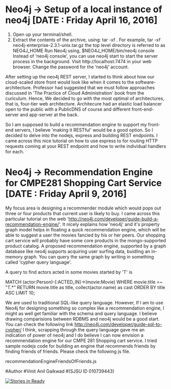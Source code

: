 # Neo4j -> Setup of a local instance of neo4j [DATE : Friday April 16, 2016]
1. Open up your terminal/shell.
2. Extract the contents of the archive, using:
tar -xf <filecode>.
For example,
tar -xf neo4j-enterprise-2.3.1-unix.tar.gz 
the top level directory is referred to as NEO4J_HOME
Run Neo4j using,
$NEO4J_HOME/bin/neo4j console
Instead of ‘neo4j console’, you can use neo4j start to start the server process in the background.
Visit http://localhost:7474 in your web browser.
Change the password for the ‘neo4j’ account.

After setting up the neo4j REST server, I started to think about how our cloud-scaled store front would look like when it comes to the software-architecture. Professor had suggested that we must follow approaches discussed in 'The Practice of Cloud Administration' book from the curiculum. Hence, We decided to go with the most optimal of architectures, that is, four-tier web architecture. Architecure had an elastic load balancer open to the public with a PublicDNS of course and different front-end-server and app-server at the back.

So I am supposed to build a recommendation engine to support my front-end servers, I believe 'making it RESTful' would be a good option. So I decided to delve into the nodejs, express and building REST endpoints. I came across this nice tutorial on how to use express to for routing HTTP requests coming at your REST endpoint and how to write individual handlers for each.









# Neo4j -> Recommendation Engine for CMPE281 Shopping Cart Service [DATE : Friday April 9, 2016]

My focus area is designing a recommender module which would pops out three or four products that current user is likely to buy. I came across this particular tutorial on the web  'http://neo4j.com/developer/guide-build-a-recommendation-engine/'. It nicely explains how 'neo4j' and it's property graph model helps in floating a quick recommendation engine, which will be able to suggest a user the movies fancied by his or her peers. Our shopping cart service will probably have some core products in the mongo-supported product catalog. A proposed recommendation engine, supported by a graph database like neo4j supports acquiring user surfing data, buidling an in-memory graph. You can query the same graph by writing in something called 'cypher query language'. 

A query to find actors acted in some movies started by 'T' is  

MATCH (actor:Person)-[:ACTED_IN]->(movie:Movie) 
WHERE movie.title =~ "T.*" 
RETURN movie.title as title, collect(actor.name) as cast 
ORDER BY title ASC LIMIT 10; 

We are used to traditional SQL-like query language. However, If I am to use Neo4j for designing something so complex like a recommendation engine, I might as well get familiar with the schema and query language. I believe drawing comparisions between RDBMS and neo4j would be a good start. You can check the following link 
http://neo4j.com/developer/guide-sql-to-cypher/ 
I think, scrapping through the query language gave me an indication of power of neo4j and I do believe I can now envision a recommendation engine for our CMPE 281 Shopping cart service. I tried sample nodejs code for building an engine that recommends friends by finding friends of friends. Please check the following js file. 

recommendationEngineFriendsOfFriends.js 
   




   
   
#Author
#Vinit Anil Gaikwad
#(SJSU ID 010739443)




[![Stories in Ready](https://badge.waffle.io/jagrutipatil/Heroku-Shopping-Cart-AWS-NoSQL-Service.png?label=ready&title=Ready)](http://waffle.io/jagrutipatil/Heroku-Shopping-Cart-AWS-NoSQL-Service)

